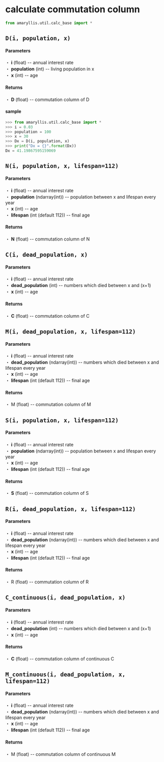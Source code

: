 # calculate commutation column
```python
from amaryllis.util.calc_base import *
```

## ```D(i, population, x)```
#### Parameters
・ **i** (float) -- annual interest rate  
・ **population** (int) -- living population in x  
・ **x** (int) -- age
#### Returns
・ **D** (float) -- commutation column of D  
#### sample
```python
>>> from amaryllis.util.calc_base import *
>>> i = 0.03
>>> population = 100
>>> x = 30
>>> Dx = D(i, population, x)
>>> print("Dx = {}".format(Dx))
Dx = 41.19867595159069
```


## ```N(i, population, x, lifespan=112)```
#### Parameters
・ **i** (float) -- annual interest rate    
・ **population** (ndarray(int)) -- population between x and lifespan every year  
・ **x** (int) -- age  
・ **lifespan** (int (default 112)) -- final age  

#### Returns
・ **N** (float) -- commutation column of N  

## ```C(i, dead_population, x)```
#### Parameters
・ **i** (float) -- annual interest rate   
・ **dead_population** (int) -- numbers which died between x and (x+1)    
・ **x** (int) -- age  

#### Returns
・ **C** (float) -- commutation column of C  



## ```M(i, dead_population, x, lifespan=112)```
#### Parameters
・ **i** (float) -- annual interest rate    
・ **dead_population** (ndarray(int)) -- numbers which died between x and lifespan every year  
・ **x** (int) -- age  
・ **lifespan** (int (default 112)) -- final age  

#### Returns
・ M (float) -- commutation column of M  

## ```S(i, population, x, lifespan=112)``` 
#### Parameters
・ **i** (float) -- annual interest rate    
・ **population** (ndarray(int)) -- population between x and lifespan every year  
・ **x** (int) -- age  
・ **lifespan** (int (default 112)) -- final age  

#### Returns
・ **S** (float) -- commutation column of S    


## ```R(i, dead_population, x, lifespan=112)```
#### Parameters
・ **i** (float) -- annual interest rate    
・ **dead_population** (ndarray(int)) -- numbers which died between x and lifespan every year  
・ **x** (int) -- age  
・ **lifespan** (int (default 112)) -- final age  

#### Returns
・ R (float) -- commutation column of R  


## ```C_continuous(i, dead_population, x)```
#### Parameters
・ **i** (float) -- annual interest rate   
・ **dead_population** (int) -- numbers which died between x and (x+1)    
・ **x** (int) -- age  

#### Returns
・ **C** (float) -- commutation column of continuous C  


## ```M_continuous(i, dead_population, x, lifespan=112)```
#### Parameters
・ **i** (float) -- annual interest rate    
・ **dead_population** (ndarray(int)) -- numbers which died between x and lifespan every year  
・ **x** (int) -- age  
・ **lifespan** (int (default 112)) -- final age  

#### Returns
・ M (float) -- commutation column of continuous M  



